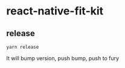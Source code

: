 # react-native-fit-kit

## release

```
yarn release
```

It will bump version, push bump, push to fury
